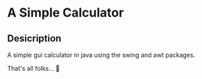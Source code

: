 # A Simple Calculator
## Desicription
A simple gui calculator in java using the swing and awt packages.

That's all folks... 🐷
